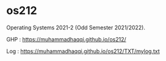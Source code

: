 # os212
Operating Systems 2021-2 (Odd Semester 2021/2022).

GHP :
https://muhammadhaqqi.github.io/os212/

Log : 
https://muhammadhaqqi.github.io/os212/TXT/mylog.txt

